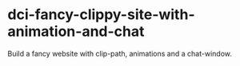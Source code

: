 # dci-fancy-clippy-site-with-animation-and-chat
Build a fancy website with clip-path, animations and a chat-window.
